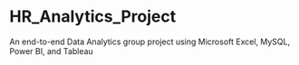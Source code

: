 # HR_Analytics_Project
An end-to-end Data Analytics group project using Microsoft Excel, MySQL, Power BI, and Tableau 
